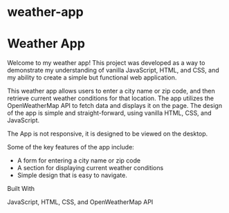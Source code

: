 # weather-app
**Weather App**
===========
Welcome to my weather app! This project was developed as a way to demonstrate my understanding of vanilla JavaScript, HTML, and CSS, and my ability to create a simple but functional web application.

This weather app allows users to enter a city name or zip code, and then retrieve current weather conditions for that location. The app utilizes the OpenWeatherMap API to fetch data and displays it on the page. The design of the app is simple and straight-forward, using vanilla HTML, CSS, and JavaScript.

The App is not responsive, it is designed to be viewed on the desktop.

Some of the key features of the app include:

- A form for entering a city name or zip code
- A section for displaying current weather conditions
- Simple design that is easy to navigate.

Built With

JavaScript,
HTML,
CSS, and 
OpenWeatherMap API
